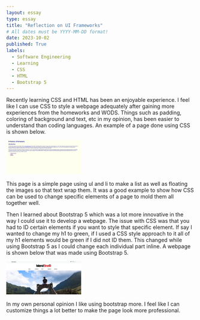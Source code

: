 ```yaml
---
layout: essay
type: essay
title: "Reflection on UI Frameworks"
# All dates must be YYYY-MM-DD format!
date: 2023-10-02
published: True
labels:
  - Software Engineering
  - Learning
  - CSS
  - HTML
  - Bootstrap 5
---
```


Recently learning CSS and HTML has been an enjoyable experience. I feel like I can use CSS to style
a webpage adequately after gaining more experiences from the homeworks and WODS. Things such as padding,
coloring of background and text, etc in my opinion, has been easier to understand than coding languages.
An example of a page done using CSS is shown below.

<img width="200px" class="rounded float-start pe-4" src="Screenshot 2023-10-04 211559.png">

This page is a simple page using ul and li to make a list as well as floating the images so that text wrap
them. It was a good example to show how CSS can be used to change specific elements of a page to mold them 
all together well.

Then I learned about Bootstrap 5 which was a lot more innovative in the way I could use it to develop a webpage.
The issue with CSS was that you had to ID certain elements if you want to style that specific element. If say I 
wanted to change my h1 to green, if I used a CSS style approach to it all of my h1 elements would be green if I
did not ID them. This changed while using Bootstrap 5 as I could change each individual part inline. A webpage 
is shown below that was made using Bootstrap 5.

<img width="200px" class="rounded float-start pe-4" src="Screenshot 2023-10-04 211739.png">

In my own personal opinion I like using bootstrap more. I feel like I can customize things a lot better to make 
the page look more professional.
